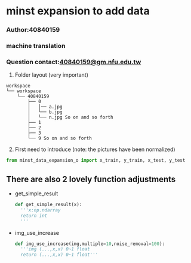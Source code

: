 # minst expansion to add data
### Author:40840159
### machine translation
### Question contact:40840159@gm.nfu.edu.tw

1. Folder layout (very important)
```
workspace
└── workspace
    └── 40840159
        ├── 0
        │   │── a.jpg
        │   └── b.jpg
        │   └── n.jpg So on and so forth
        ├── 1
        ├── 2
        ├── 3
        └── 9 So on and so forth
```
2. First need to introduce (note: the pictures have been normalized)
```python
from minst_data_expansion_o import x_train, y_train, x_test, y_test
```

## There are also 2 lovely function adjustments
* get_simple_result
  ```python
  def get_simple_result(x):
    '''x:np.ndarray
    return int
    '''
  ```
* img_use_increase
  ```python
  def img_use_increase(img,multiple=10,noise_removal=100):
    '''img (...,x,x) 0~1 float
    return (...,x,x) 0~1 float'''
  ```
